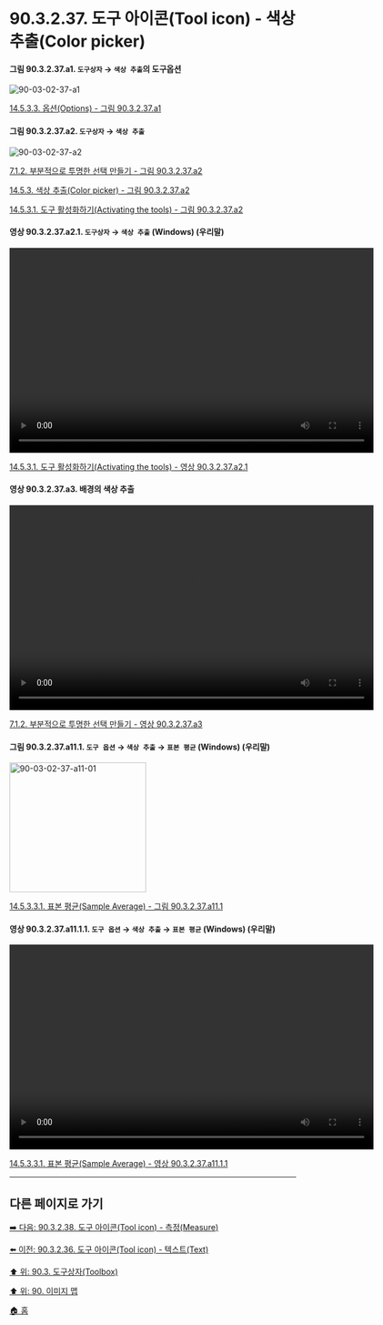 # 90.3.2.37. 도구 아이콘(Tool icon) - 색상 추출(Color picker)

<a id="90-03-02-37-a1"></a>

#### 그림 90.3.2.37.a1. `도구상자` → `색상 추출`의 도구옵션
![90-03-02-37-a1](https://github.com/wonder13662/gimp/assets/15767104/d34b30f8-04b9-4a1c-a294-5bfacf4e7e04)

[14.5.3.3. 옵션(Options) - 그림 90.3.2.37.a1](./14-05-03-03-00-options.md#90-03-02-37-a1)

<a id="90-03-02-37-a2"></a>

#### 그림 90.3.2.37.a2. `도구상자` → `색상 추출`
![90-03-02-37-a2](https://github.com/wonder13662/gimp/assets/15767104/92807e43-d7d2-49ab-89cb-e4e343aa5fd7)

[7.1.2. 부분적으로 투명한 선택 만들기 - 그림 90.3.2.37.a2](./07-01-02-making_a_selection_partially_transparent.md#90-03-02-37-a2)

[14.5.3. 색상 추출(Color picker) - 그림 90.3.2.37.a2](./14-05-03-00-color-picker.md#90-03-02-37-a2)

[14.5.3.1. 도구 활성화하기(Activating the tools) - 그림 90.3.2.37.a2](./14-05-03-01-activating_the_tool.md#90-03-02-37-a2)

<a id="90-03-02-37-a2-01"></a>

#### 영상 90.3.2.37.a2.1. `도구상자` → `색상 추출` (Windows) (우리말)
<video controls="controls" width="640" height="360" src="https://github.com/wonder13662/gimp/assets/15767104/980ba68e-57bd-4f37-bbd8-e6c085585b5c"></video>

[14.5.3.1. 도구 활성화하기(Activating the tools) - 영상 90.3.2.37.a2.1](./14-05-03-01-activating_the_tool.md#90-03-02-37-a2-01)

<a id="90-03-02-37-a3"></a>

#### 영상 90.3.2.37.a3. 배경의 색상 추출
<video controls="controls" width="640" height="360" src="https://github.com/wonder13662/gimp/assets/15767104/72becdd4-4f2a-477d-94da-c8bc2fef893e"></video>

[7.1.2. 부분적으로 투명한 선택 만들기 - 영상 90.3.2.37.a3](./07-01-02-making_a_selection_partially_transparent.md#90-03-02-37-a3)

<a id="90-03-02-37-a11-01"></a>

#### 그림 90.3.2.37.a11.1. `도구 옵션` → `색상 추출` → `표본 평균` (Windows) (우리말)
<img width="240" height="228" alt="90-03-02-37-a11-01" src="https://github.com/wonder13662/gimp/assets/15767104/02e26476-5750-4f04-be6e-b47ea54b5dc9">

[14.5.3.3.1. 표본 평균(Sample Average) - 그림 90.3.2.37.a11.1](./14-05-03-03-01-sample_average.md#90-03-02-37-a11-01)

<a id="90-03-02-37-a11-01-01"></a>

#### 영상 90.3.2.37.a11.1.1. `도구 옵션` → `색상 추출` → `표본 평균` (Windows) (우리말)
<video controls="controls" width="640" height="360" src="https://github.com/wonder13662/gimp/assets/15767104/f09f10a2-36e2-46b1-903e-1d927a8e9627"></video>

[14.5.3.3.1. 표본 평균(Sample Average) - 영상 90.3.2.37.a11.1.1](./14-05-03-03-01-sample_average.md#90-03-02-37-a11-01-01)

***

## 다른 페이지로 가기

[➡️ 다음: 90.3.2.38. 도구 아이콘(Tool icon) - 측정(Measure)](./90-03-02-38-measure.md)

[⬅️ 이전: 90.3.2.36. 도구 아이콘(Tool icon) - 텍스트(Text)](./90-03-02-36-text.md)

[⬆️ 위: 90.3. 도구상자(Toolbox)](./90-03-00-toolbox.md)

[⬆️ 위: 90. 이미지 맵](./90-00-image-map.md)

[🏠 홈](./00-home.md)
